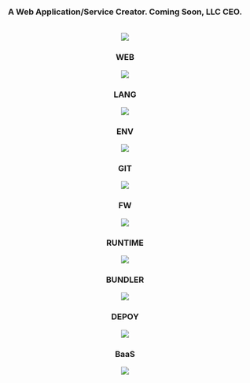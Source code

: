 <div align="center">
	<h3>A Web Application/Service Creator. Coming Soon, LLC CEO.</h3>
	<br>
	<a href="https://jgs.me">
	  <img src="https://ricapitolare.vercel.app/svg?url=https://jgs.me#.svg" />
	</a>
	<br>
	<h3>WEB</h3>
	<img src="https://skillicons.dev/icons?i=html,css,js" />
	<h3>LANG</h3>
	<img src="https://skillicons.dev/icons?i=ts" />
	<h3>ENV</h3>
	<img src="https://skillicons.dev/icons?i=vscode" />
	<h3>GIT</h3>
	<img src="https://skillicons.dev/icons?i=git,github,gitlab" />
	<h3>FW</h3>
	<img src="https://skillicons.dev/icons?i=astro,nextjs,react,tailwind" />
	<h3>RUNTIME</h3>
	<img src="https://skillicons.dev/icons?i=nodejs,deno" />
	<h3>BUNDLER</h3>
	<img src="https://skillicons.dev/icons?i=vite,webpack" />
	<h3>DEPOY</h3>
	<img src="https://skillicons.dev/icons?i=aws,gcp,cloudflare,netlify,vercel" />
	<h3>BaaS</h3>
	<img src="https://skillicons.dev/icons?i=supabase" />
</div>
